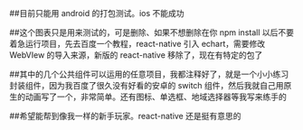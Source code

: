 <!--
 * @Description:说明
 * @Autor: ZmSama
 * @Date: 2020-08-31 17:24:33
-->

##目前只能用 android 的打包测试。ios 不能成功

##这个图表只是用来测试的，可是删除、如果不想删除在你 npm install 以后不要着急运行项目，先去百度一个教程，react-native 引入 echart，需要修改 WebVIew 的导入来源，新版的 react-native 移除了，现在有特定的包了

##其中的几个公共组件可以运用的任意项目，我都注释好了，就是一个小小练习封装组件，因为我百度了很久没有好看的安卓的 switch 组件，然后我就自己用原生的动画写了一个，非常简单。还有图标、单选框、地域选择器等我写来练手的

##希望能帮到像我一样的新手玩家。react-native 还是挺有意思的
